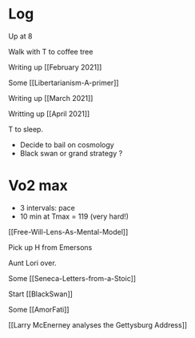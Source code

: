 

# Log

Up at 8

Walk with T to coffee tree

Writing up [[February 2021]]

Some [[Libertarianism-A-primer]]

Writing up [[March 2021]]

Writting up [[April 2021]]

T to sleep.
- Decide to bail on cosmology
- Black swan or grand strategy ?

# Vo2 max
- 3 intervals: pace 
- 10 min at Tmax = 119 (very hard!)

[[Free-Will-Lens-As-Mental-Model]]

Pick up H from Emersons 

Aunt Lori over.

Some [[Seneca-Letters-from-a-Stoic]]

Start [[BlackSwan]]

Some [[AmorFati]]

[[Larry McEnerney analyses the Gettysburg Address]]



